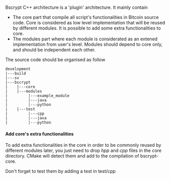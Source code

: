 Bscrypt C++ architecture is a 'plugin' architecture. It mainly contain
 - The core part that compile all script's functionalities in Bitcoin source code. Core is considered as low level implementation that will be reused by different modules. It is possible to add some extra functionalities to core.
 - The modules part where each module is considerated as an extened implementation from user's level. Modules should depend to core only, and should be independent each other.

The source code should be organised as follow

```
development
|---build
|---sv
|---bscrypt
|    |---core
|    |---modules
|         |---example_module
|         |---java
|         |---python
|    |---test
|         |---cpp
|         |---java
|         |---python
```

#### Add core's extra functionalities
To add extra functionalities in the core in order to be commonly reused by different modules later, you just need to drop *hpp* and *cpp* files in the core directory. CMake will detect them and add to the compilation of bscrypt-core.

Don't forget to  test them by adding a test in test/cpp

